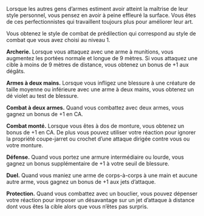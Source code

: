 ﻿---
id: subclass_mighty_expert_fr.md#style-de-combat-de-prédilection
name: Style de combat de prédilection
---
Lorsque les autres gens d’armes estiment avoir atteint la maîtrise de leur style personnel, vous pensez en avoir à peine effleuré la surface. Vous êtes de ces perfectionnistes qui travaillent toujours plus pour améliorer leur art.

Vous obtenez le style de combat de prédilection qui correspond au style de combat que vous avez choisi au niveau 1.

**Archerie.** Lorsque vous attaquez avec une arme à munitions, vous augmentez les portées normale et longue de 9 mètres. Si vous attaquez une cible à moins de 9 mètres de distance, vous obtenez un bonus de +1 aux dégâts.

**Armes à deux mains.** Lorsque vous infligez une blessure à une créature de taille moyenne ou inférieure avec une arme à deux mains, vous obtenez un dé violet au test de blessure.

**Combat à deux armes.** Quand vous combattez avec deux armes, vous gagnez un bonus de +1 en CA.

**Combat monté.** Lorsque vous êtes à dos de monture, vous obtenez un bonus de +1 en CA. De plus vous pouvez utiliser votre réaction pour ignorer la propriété coupe-jarret ou crochet d’une attaque dirigée contre vous ou votre monture.

**Défense.** Quand vous portez une armure intermédiaire ou lourde, vous gagnez un bonus supplémentaire de +1 à votre seuil de blessure.

**Duel.** Quand vous maniez une arme de corps-à-corps à une main et aucune autre arme, vous gagnez un bonus de +1 aux jets d’attaque.

**Protection.** Quand vous combattez avec un bouclier, vous pouvez dépenser votre réaction pour imposer un désavantage sur un jet d’attaque à distance dont vous êtes la cible alors que vous n’êtes pas surpris.


